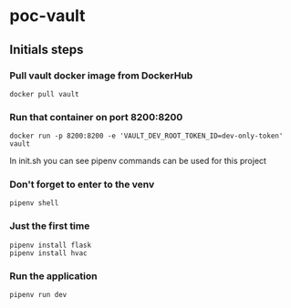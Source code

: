 # poc-vault


## Initials steps

### Pull vault docker image from DockerHub
```
docker pull vault
```

### Run that container on port 8200:8200
```
docker run -p 8200:8200 -e 'VAULT_DEV_ROOT_TOKEN_ID=dev-only-token' vault
```

In init.sh you can see pipenv commands can be used for this project

### Don't forget to enter to the venv
```
pipenv shell
```

### Just the first time
```
pipenv install flask
pipenv install hvac
```

### Run the application
```
pipenv run dev
```